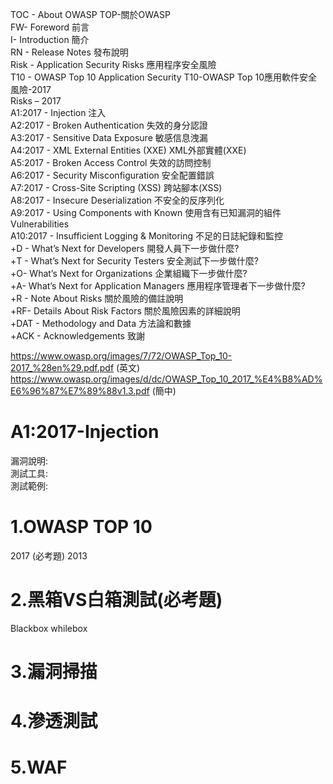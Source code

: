 TOC - About OWASP   TOP-關於OWASP  
FW- Foreword        前言  
I- Introduction     簡介  
RN - Release Notes  發布說明  
Risk - Application Security Risks 應用程序安全風險  
T10 - OWASP Top 10 Application Security  T10-OWASP Top 10應用軟件安全風險-2017  
Risks – 2017    
A1:2017 - Injection   注入   
A2:2017 - Broken Authentication    失效的身分認證   
A3:2017 - Sensitive Data Exposure  敏感信息洩漏  
A4:2017 - XML External Entities (XXE) XML外部實體(XXE)  
A5:2017 - Broken Access Control   失效的訪問控制  
A6:2017 - Security Misconfiguration  安全配置錯誤  
A7:2017 - Cross-Site Scripting (XSS)   跨站腳本(XSS)  
A8:2017 - Insecure Deserialization   不安全的反序列化  
A9:2017 - Using Components with Known  使用含有已知漏洞的組件  
Vulnerabilities   
A10:2017 - Insufficient Logging & Monitoring   不足的日誌紀錄和監控  
+D - What’s Next for Developers  開發人員下一步做什麼?   
+T - What’s Next for Security Testers   安全測試下一步做什麼?  
+O- What’s Next for Organizations  企業組織下一步做什麼?  
+A- What’s Next for Application Managers  應用程序管理者下一步做什麼?  
+R - Note About Risks   關於風險的備註說明  
+RF- Details About Risk Factors  關於風險因素的詳細說明  
+DAT - Methodology and Data  方法論和數據  
+ACK - Acknowledgements  致謝  

https://www.owasp.org/images/7/72/OWASP_Top_10-2017_%28en%29.pdf.pdf (英文)  
https://www.owasp.org/images/d/dc/OWASP_Top_10_2017_%E4%B8%AD%E6%96%87%E7%89%88v1.3.pdf  (簡中)  

# A1:2017-Injection
漏洞說明:  
測試工具:  
測試範例:  

# 


# 1.OWASP TOP 10
2017 (必考題) 
2013
# 2.黑箱VS白箱測試(必考題)
Blackbox whilebox
# 3.漏洞掃描

# 4.滲透測試

# 5.WAF

